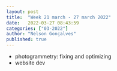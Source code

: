 ```yaml
---
layout: post
title:  "Week 21 march - 27 march 2022"
date:   2022-03-27 08:43:59
categories: ["03-2022"]
author: "Nelson Gonçalves"
published: true
---
```


* photogrammetry: fixing and optimizing
* website dev

